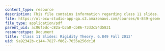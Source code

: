 ```yaml
---
content_type: resource
description: This file contains information regarding class 11 slides.
file: https://ol-ocw-studio-app-qa.s3.amazonaws.com/courses/6-849-geometric-folding-algorithms-linkages-origami-polyhedra-fall-2012/9a92342bc1447827f8627055a256dc1d_MIT6_849F12_slidesC11.pdf
file_type: application/pdf
parent_uid: ac06f5dc-c82a-b3a0-cb86-73d3c54d5831
resourcetype: Document
title: 'Class 11 Slides: Rigidity Theory, 6.849 Fall 2012'
uid: 9a92342b-c144-7827-f862-7055a256dc1d
---
```

